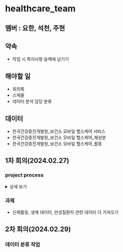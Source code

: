# healthcare_team

## 멤버 : 요한, 석천, 주현

## 약속
- 작업 시 특이사항 슬랙에 남기기 


## 해야할 일
- 회의록
- 스케줄
- 데이터 분석 담당 분류

## 데이터
- 한국건강증진개발원_보건소 모바일 헬스케어 서비스
- 한국건강증진개발원_보건소 모바일 헬스케어_체성분
- 한국건강증진개발원_보건소 모바일 헬스케어_활동

## 1차 회의(2024.02.27)
### project process
<details>
<summary>상세 보기</summary>

1. #### target
- 보건소의 모바일 헬스케어 서비스 develop
2. #### 데이터
- 신체활동 : 안전 시 목표 심박수, 상담 차수, 활동 처방 구분, 하루활동 칼로리, 하루 활동 시간, 활동유효한계
- 체성분: 체중, 체질량지수
- 상담 : 운동상담, 영양상담, 건강상담
3. #### road map
- 신체활동, 체성분, 상담 데이터를 바탕으로 고객들을 grouping 해서 맞춤 서비스 제공 
</details>
 
### 과제
- 신체활동, 생체 데이터, 만성질환자 관련 데이터 더 가져오기

## 2차 회의(2024.02.29)

### 데이터 분류 작업

